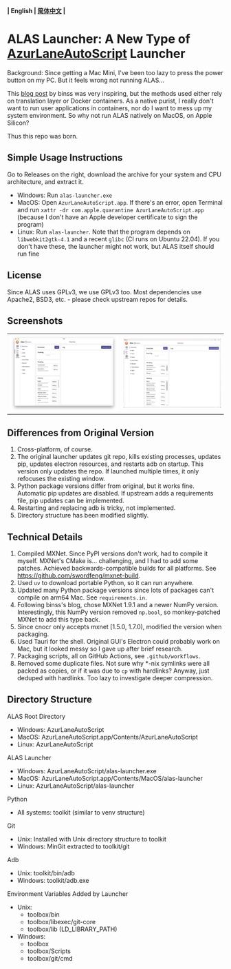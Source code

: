 **| English | [简体中文](README.md) |**

ALAS Launcher: A New Type of [AzurLaneAutoScript](https://github.com/LmeSzinc/AzurLaneAutoScript) Launcher
===
Background: Since getting a Mac Mini, I've been too lazy to press the power button on my PC. But it feels wrong not running ALAS...

This [blog post](https://www.binss.me/blog/run-azurlaneautoscript-on-arm64/) by binss was very inspiring,
but the methods used either rely on translation layer or Docker containers. As a native purist, I really don't want to run user applications in containers, nor do I want to mess up my system environment. So why not run ALAS natively on MacOS, on Apple Silicon?

Thus this repo was born.

Simple Usage Instructions
---
Go to Releases on the right, download the archive for your system and CPU architecture, and extract it.
- Windows: Run `alas-launcher.exe`
- MacOS: Open `AzurLaneAutoScript.app`. If there's an error, open Terminal and run `xattr -dr com.apple.quarantine AzurLaneAutoScript.app` (because I don't have an Apple developer certificate to sign the program)
- Linux: Run `alas-launcher`. Note that the program depends on `libwebkit2gtk-4.1` and a recent `glibc` (CI runs on Ubuntu 22.04). If you don't have these, the launcher might not work, but ALAS itself should run fine

License
---
Since ALAS uses GPLv3, we use GPLv3 too. Most dependencies use Apache2, BSD3, etc. - please check upstream repos for details.

Screenshots
---
<table><tr>
<td><img src="screenshots/mac-en.webp" width="640px"></td>
<td><img src="screenshots/win-en.webp" width="580px"></td>
</tr></table>

Differences from Original Version
---
1. Cross-platform, of course.
2. The original launcher updates git repo, kills existing processes, updates pip, updates electron resources, and restarts adb on startup. This version only updates the repo. If launched multiple times, it only refocuses the existing window.
3. Python package versions differ from original, but it works fine. Automatic pip updates are disabled. If upstream adds a requirements file, pip updates can be implemented.
4. Restarting and replacing adb is tricky, not implemented.
5. Directory structure has been modified slightly.

Technical Details
---
1. Compiled MXNet. Since PyPI versions don't work, had to compile it myself. MXNet's CMake is... challenging, and I had to add some patches. Achieved backwards-compatible builds for all platforms. See https://github.com/swordfeng/mxnet-build.
2. Used `uv` to download portable Python, so it can run anywhere.
3. Updated many Python package versions since lots of packages can't compile on arm64 Mac. See `requirements.in`.
4. Following binss's blog, chose MXNet 1.9.1 and a newer NumPy version. Interestingly, this NumPy version removed `np.bool`, so monkey-patched MXNet to add this type back.
5. Since cnocr only accepts mxnet \[1.5.0, 1.7.0\), modified the version when packaging.
6. Used Tauri for the shell. Original GUI's Electron could probably work on Mac, but it looked messy so I gave up after brief research.
7. Packaging scripts, all on GitHub Actions, see `.github/workflows`.
8. Removed some duplicate files. Not sure why *-nix symlinks were all packed as copies, or if it was due to `cp` with hardlinks? Anyway, just deduped with hardlinks. Too lazy to investigate deeper compression.

Directory Structure
---
ALAS Root Directory
* Windows: AzurLaneAutoScript
* MacOS: AzurLaneAutoScript.app/Contents/AzurLaneAutoScript
* Linux: AzurLaneAutoScript

ALAS Launcher
* Windows: AzurLaneAutoScript/alas-launcher.exe
* MacOS: AzurLaneAutoScript.app/Contents/MacOS/alas-launcher
* Linux: AzurLaneAutoScript/alas-launcher

Python
* All systems: toolkit (similar to venv structure)

Git
* Unix: Installed with Unix directory structure to toolkit
* Windows: MinGit extracted to toolkit/git

Adb
* Unix: toolkit/bin/adb
* Windows: toolkit/adb.exe

Environment Variables Added by Launcher
* Unix:
  - toolbox/bin
  - toolbox/libexec/git-core
  - toolbox/lib (LD_LIBRARY_PATH)
* Windows:
  - toolbox
  - toolbox/Scripts
  - toolbox/git/cmd